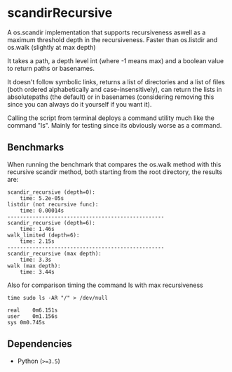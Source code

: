 # scandirRecursive
A os.scandir implementation that supports recursiveness aswell as a maximum threshold depth in the recursiveness.
Faster than os.listdir and os.walk (slightly at max depth)

It takes a path, a depth level int (where -1 means max) and a boolean value to return paths or basenames.

It doesn't follow symbolic links, returns a list of directories and a list of files (both ordered alphabetically and case-insensitively), can return the lists in absolutepaths (the default) or in basenames (considering removing this since you can always do it yourself if you want it).

Calling the script from terminal deploys a command utility much like the command "ls". Mainly for testing since its obviously worse as a command.

Benchmarks
----------
When running the benchmark that compares the os.walk method with this recursive scandir method, both starting from the root directory, the results are:
```
scandir_recursive (depth=0):
	time: 5.2e-05s
listdir (not recursive func):
	time: 0.00014s
--------------------------------------------------
scandir_recursive (depth=6):
	time: 1.46s
walk_limited (depth=6):
	time: 2.15s
--------------------------------------------------
scandir_recursive (max depth):
	time: 3.3s
walk (max depth):
	time: 3.44s
```

Also for comparison timing the command ls with max recursiveness
```
time sudo ls -AR "/" > /dev/null
```

```
real	0m6.151s
user	0m1.156s
sys	0m0.745s
```

Dependencies
------------
* Python (`>=3.5`)
